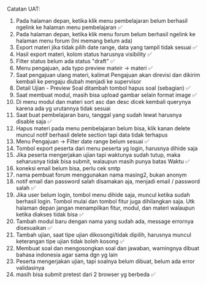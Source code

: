 Catatan UAT:

1. Pada halaman depan, ketika klik menu pembelajaran belum berhasil ngelink ke halaman menu pembelajaran ✅
2. Pada halaman depan, ketika klik menu forum belum berhasil ngelink ke halaman menu forum (Ini memang belum ada)
3. Export materi jika tidak pilih date range, data yang tampil tidak sesuai ✅
4. Hasil export materi, kolom status harusnya visibility ✅
5. Filter status belum ada status "draft" ✅
6. Menu pengajuan, ada typo preview mateir -> materi ✅
7. Saat pengajuan ulang materi, kalimat Pengajuan akan direvisi dan dikirim kembali ke pengaju diubah menjadi ke supervisor
8. Detail Ujian - Preview Soal ditambah tombol hapus soal (sebagian) ✅
9. Saat membuat modul, masih bisa upload gambar selain format image ✅
10. Di menu modul dan materi sort asc dan desc dicek kembali querynya karena ada yg urutannya tidak sesuai
11. Saat buat pembelajaran baru, tanggal yang sudah lewat harusnya disable saja ✅
12. Hapus materi pada menu pembelajaran belum bisa, klik kanan delete muncul notif berhasil delete section tapi data tidak terhapus
13. Menu Pengajuan -> Filter date range belum sesuai ✅
14. Tombol export peserta dari menu peserta yg login, harusnya dihide saja
15. Jika peserta mengerjakan ujian tapi waktunya sudah tutup, maka seharusnya tidak bisa submit, walaupun masih punya batas Waktu ✅
16. koneksi email belum bisa, perlu cek smtp
17. nama pembuat forum menggunakan nama masing2, bukan anonym
18. notif email dan password salah disamakan aja, menjadi email / password salah ✅
19. Jika user belum login, tombol menu dihide saja, muncul ketika sudah berhasil login. Tombol mulai dan tombol fitur juga dihilangkan saja. Utk halaman depan jangan menampilkan fitur, modul, dan materi walaupun ketika diakses tidak bisa ✅
20. Tambah modul baru dengan nama yang sudah ada, message errornya disesuaikan ✅
21. Tambah ujian, saat tipe ujian dikosongi/tidak dipilih, harusnya muncul keterangan tipe ujian tidak boleh kosong ✅
22. Membuat soal dan mengosongkan soal dan jawaban, warningnya dibuat bahasa indonesia agar sama dgn yg lain
23. Peserta mengerjakan ujian, tapi soalnya belum dibuat, belum ada error validasinya
24. masih bisa submit pretest dari 2 browser yg berbeda ✅
